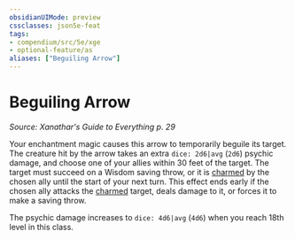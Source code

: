 ```yaml
---
obsidianUIMode: preview
cssclasses: json5e-feat
tags:
- compendium/src/5e/xge
- optional-feature/as
aliases: ["Beguiling Arrow"]
---
```

# Beguiling Arrow
*Source: Xanathar's Guide to Everything p. 29*  

Your enchantment magic causes this arrow to temporarily beguile its target. The creature hit by the arrow takes an extra `dice: 2d6|avg` (`2d6`) psychic damage, and choose one of your allies within 30 feet of the target. The target must succeed on a Wisdom saving throw, or it is [charmed](4-Resources/Compendium/rules/conditions.md#charmed) by the chosen ally until the start of your next turn. This effect ends early if the chosen ally attacks the [charmed](4-Resources/Compendium/rules/conditions.md#charmed) target, deals damage to it, or forces it to make a saving throw.

The psychic damage increases to `dice: 4d6|avg` (`4d6`) when you reach 18th level in this class.